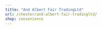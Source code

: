 ```yaml
---
title: "And Albert Fair TradingLtd"
url: /chester/and-albert-fair-tradingltd/
shop: convenience
---
```

